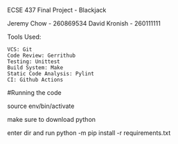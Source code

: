 ECSE 437 Final Project - Blackjack

Jeremy Chow - 260869534
David Kronish - 260111111

Tools Used:
	
	VCS: Git
	Code Review: Gerrithub
	Testing: Unittest
	Build System: Make
	Static Code Analysis: Pylint
	CI: Github Actions




#Running the code

source env/bin/activate 

make sure to download python 

enter dir and run python -m pip install -r requirements.txt


